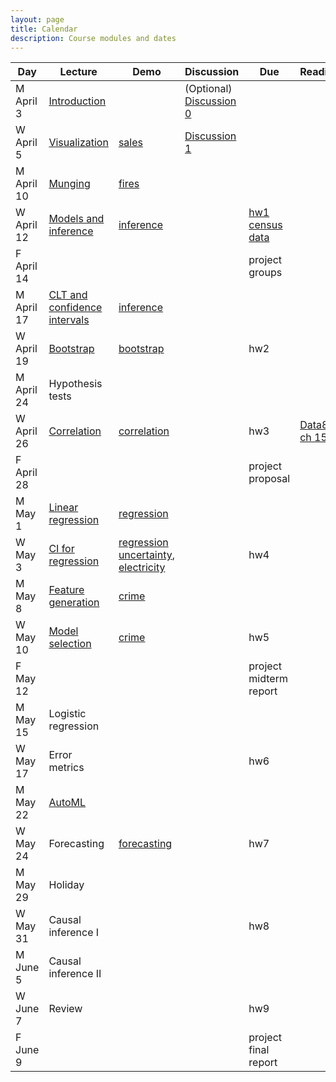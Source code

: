 ```yaml
---
layout: page
title: Calendar
description: Course modules and dates
---
```



| **Day** | **Lecture** | **Demo** | **Discussion** | **Due** | **Reading** |
|---|---|---|---|---|---|
| M April 3 | [Introduction](lectures/intro.pdf) |  | (Optional) [Discussion 0](https://colab.research.google.com/github/stanford-mse-125/section/blob/main/Discussions/Discussion_0.ipynb) |  |  |
| W April 5 | [Visualization](lectures/eda.pdf) | [sales](https://colab.research.google.com/github/stanford-mse-125/demos/blob/main/sales.ipynb) | [Discussion 1](https://colab.research.google.com/github/stanford-mse-125/section/blob/main/Discussions/Discussion_1.ipynb) |  |  |
| M April 10 | [Munging](lectures/munging.pdf) | [fires](https://colab.research.google.com/github/stanford-mse-125/demos/blob/main/fires.ipynb) |  |  |  |
| W April 12 | [Models and inference](lectures/inference.pdf) | [inference](https://colab.research.com/github/stanford-mse-125/demos/blob/main/inference.ipynb) |  | [hw1](https://colab.research.google.com/github/stanford-mse-125/homework/blob/main/HW1.ipynb) [census data](https://minhaskamal.github.io/DownGit/#/home?url=https://github.com/stanford-mse-125/homework/blob/main/data/census.csv) |  |
| F April 14 |  |  |  | project groups |  |
| M April 17 | [CLT and confidence intervals](lectures/inference.pdf) | [inference](https://colab.research.com/github/stanford-mse-125/demos/blob/main/inference.ipynb) |  |  |  |
| W April 19 | [Bootstrap](lectures/bootstrap.pdf) | [bootstrap](https://colab.research.google.com/github/stanford-mse-125/demos/blob/main/bootstrap.ipynb) |  | hw2 |  |
| M April 24 | Hypothesis tests |  |  |  |  |
| W April 26 | [Correlation](lectures/correlation.pdf) | [correlation](https://colab.research.google.com/github/stanford-mse-125/demos/blob/main/correlation.ipynb) |  | hw3 | [Data8 ch 15.1](https://inferentialthinking.com/chapters/15/1/Correlation.html) |
| F April 28 |  |  |  | project proposal |  |
| M May 1 | [Linear regression](lectures/linear.pdf) | [regression](https://colab.research.com/github/stanford-mse-125/demos/blob/main/regression.ipynb) |  |  |  |
| W May 3 | [CI for regression](lectures/linear.pdf) | [regression uncertainty](https://colab.research.com/github/stanford-mse-125/demos/blob/main/regression-uncertainty.ipynb), [electricity](https://colab.research.com/github/stanford-mse-125/demos/blob/main/electricity.ipynb) |  | hw4 |  |
| M May 8 | [Feature generation](lectures/feature_engineering.pdf) | [crime](https://colab.research.com/github/stanford-mse-125/demos/blob/main/crime.ipynb) |  |  |  |
| W May 10 | [Model selection](lectures/bias-variance.pdf) | [crime](https://colab.research.com/github/stanford-mse-125/demos/blob/main/crime.ipynb) |  | hw5 |  |
| F May 12 |  |  |  | project midterm report |  |
| M May 15 | Logistic regression |  |  |  |  |
| W May 17 | Error metrics |  |  | hw6 |  |
| M May 22 | [AutoML](lectures/automl.pdf) |  |  |  |  |
| W May 24 | Forecasting | [forecasting](https://colab.research.com/github/stanford-mse-125/demos/blob/main/forecasting.ipynb) |  | hw7 |  |
| M May 29 | Holiday |  |  |  |  |
| W May 31 | Causal inference I |  |  | hw8 |  |
| M June 5 | Causal inference II |  |  |  |  |
| W June 7 | Review |  |  | hw9 |  |
| F June 9 |  |  |  | project final report |  |